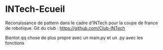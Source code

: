 # INTech-Ecueil

Reconaissance de pattern dans le cadre d'INTech pour la coupe de france de robotique. 
Git du club : https://github.com/Club-INTech

Bientot qq chose de plus propre avec un main.py et un .py avec les fonctions
